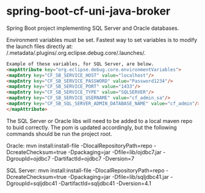 spring-boot-cf-uni-java-broker
=============================

Spring Boot project implementing SQL Server and Oracle databases.

Environment variables must be set. Fastest way to set variables is to modify the launch files directly at: <workspace>/.metadata/.plugins/.org.eclipse.debug.core/.launches/<runasfilename>.

```html
Example of these variables, for SQL Server, are below.
<mapAttribute key="org.eclipse.debug.core.environmentVariables">
<mapEntry key="CF_SB_SERVICE_HOST" value="localhost"/>
<mapEntry key="CF_SB_SERVICE_PASSWORD" value="Password1234"/>
<mapEntry key="CF_SB_SERVICE_PORT" value="1433"/>
<mapEntry key="CF_SB_SERVICE_TYPE" value="SQLSERVER"/>
<mapEntry key="CF_SB_SERVICE_USERNAME" value="cf_admin_sa"/>
<mapEntry key="CF_SB_SQL_SERVER_ADMIN_DATABASE_NAME" value="cf_admin"/>
</mapAttribute>
```

The SQL Server or Oracle libs will need to be added to a local maven repo to buid correctly. The pom is updated accordingly, but the following commands should be run the project root.

Oracle:
mvn install:install-file -DlocalRepositoryPath=repo -DcreateChecksum=true -Dpackaging=jar -Dfile=lib/ojdbc7.jar -DgroupId=ojdbc7 -DartifactId=ojdbc7 -Dversion=7

SQL Server:
mvn install:install-file -DlocalRepositoryPath=repo -DcreateChecksum=true -Dpackaging=jar -Dfile=lib/sqljdbc41.jar -DgroupId=sqljdbc41 -DartifactId=sqljdbc41 -Dversion=4.1
